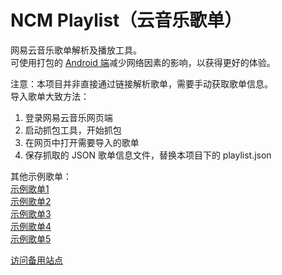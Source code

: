 # NCM Playlist（云音乐歌单）
网易云音乐歌单解析及播放工具。  
可使用打包的 [Android 端](https://github.com/fucklinux/NCMP/releases)减少网络因素的影响，以获得更好的体验。
  
注意：本项目并非直接通过链接解析歌单，需要手动获取歌单信息。  
导入歌单大致方法：  
1. 登录网易云音乐网页端
2. 启动抓包工具，开始抓包
3. 在网页中打开需要导入的歌单
4. 保存抓取的 JSON 歌单信息文件，替换本项目下的 playlist.json  

其他示例歌单：  
[示例歌单1](https://ncmp.netlify.app/jpdy/)  
[示例歌单2](https://ncmp.netlify.app/ba/)  
[示例歌单3](https://ncmp.netlify.app/baost/)  
[示例歌单4](https://ncmp.netlify.app/pika/)  
[示例歌单5](https://ncmp.netlify.app/phi/)  

[访问备用站点](https://bg.xbedrock.com/ncmp/)
